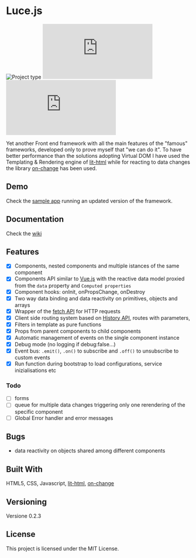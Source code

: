 # Luce.js

![](https://img.shields.io/badge/type-JS_Library-brightgreen.svg "Project type")
![](https://img.shields.io/github/repo-size/LorenzoCorbella74/luce.js "Repository size")
![](https://img.shields.io/github/package-json/v/LorenzoCorbella74/luce.js)


Yet another Front end framework with all the main features of the "famous" frameworks, developed only to prove myself that "we can do it". To have better performance than the solutions adopting Virtual DOM I have used the Templating & Rendering engine of [lit-html](https://github.com/polymer/lit-html) while for reacting to data changes the library [on-change](https://github.com/sindresorhus/on-change) has been used.

## Demo
Check the [sample app](https://github.com/LorenzoCorbella74/sample-app-for-luce.js) running an updated version of the framework.

## Documentation
Check the [wiki](./doc/index.md)

## Features
- [x] Components, nested components and multiple istances of the same component
- [x] Components API similar to [Vue.js](https://vuejs.org) with the reactive data model proxied from the ```data``` property and ```Computed properties```
- [x] Component hooks: onInit, onPropsChange, onDestroy
- [x] Two way data binding and data reactivity on primitives, objects and arrays 
- [x] Wrapper of the [fetch API](https://github.com/github/fetch) for HTTP requests
- [x] Client side routing system based on [History API](https://developer.mozilla.org/en-US/docs/Web/API/History), routes with parameters, 
- [x] Filters in template as pure functions
- [x] Props from parent components to child components
- [x] Automatic management of events on the single component instance
- [x] Debug mode (no logging if debug:false...) 
- [x] Event bus: ```.emit()```, ```.on()``` to subscribe and ```.off()``` to unsubscribe to custom events
- [x] Run function during bootstrap to load configurations, service inizialisations etc 

### Todo
- [ ] forms
- [ ] queue for multiple data changes triggering only one rerendering of the specific component
- [ ] Global Error handler and error messages 

## Bugs
- data reactivity on objects shared among different components

## Built With

HTML5, CSS, Javascript, [lit-html](https://github.com/polymer/lit-html), [on-change](https://github.com/sindresorhus/on-change)

## Versioning

Versione 0.2.3

## License

This project is licensed under the MIT License.







